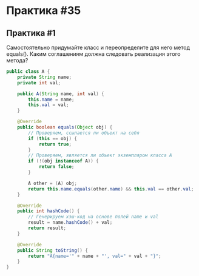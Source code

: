 # Практика #35


##  Практика #1

Самостоятельно придумайте класс и переопределите для него метод equals(). Каким соглашениям должна следовать реализация этого метода?

```java
public class A {
    private String name;
    private int val;

    public A(String name, int val) {
        this.name = name;
        this.val = val;
    }

    @Override
    public boolean equals(Object obj) {
        // Проверяем, ссылается ли объект на себя
        if (this == obj) {
            return true;
        }
        // Проверяем, является ли объект экземпляром класса A
        if (!(obj instanceof A)) {
            return false;
        }

        A other = (A) obj;
        return this.name.equals(other.name) && this.val == other.val;
    }

    @Override
    public int hashCode() {
        // Генерируем хэш-код на основе полей name и val
        result = name.hashCode() + val;
        return result;
    }

    @Override
    public String toString() {
        return "A{name='" + name + "', val=" + val + "}";
    }
}
```